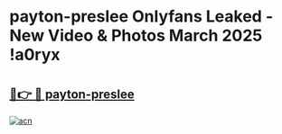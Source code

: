 # payton-preslee Onlyfans Leaked - New Video & Photos March 2025 !a0ryx

# <h2><a href="https://r1zpzu.iuczelnia.edu.pl?title=payton-preslee&ref=a0ryx">🔗👉 🔴 payton-preslee</a></h2>

[![acn](https://github.com/user-attachments/assets/0f9c940e-d8b0-45ae-aac7-cd30a18b3e1c)](https://r1zpzu.iuczelnia.edu.pl?title=payton-preslee&ref=a0ryx)

